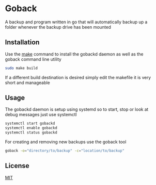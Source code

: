 # Goback
A backup and program written in go that will automatically backup up a folder
whenever the backup drive has been mounted

## Installation
Use the [make](https://www.gnu.org/software/make/) command to install the gobackd
daemon as well as the goback command line utility

```bash
sudo make build
```
If a different build destination is desired simply edit the makefile it is very short
and manageable

## Usage
The gobackd daemon is setup using systemd so to start, stop or look at debug messages
just use systemctl

```bash
systemctl start gobackd
systemctl enable gobackd
systemctl status gobackd
```

For creating and removing new backups use the goback tool

```bash
goback -o="directory/to/backup" -c="location/to/backup"
```

## License
[MIT](https://choosealicense.com/licenses/mit/)
